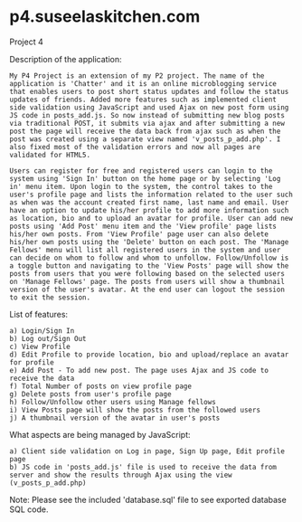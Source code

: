 p4.suseelaskitchen.com
======================

Project 4

Description of the application:

	My P4 Project is an extension of my P2 project. The name of the application is 'Chatter' and it is an online microblogging service that enables users to post short status updates and follow the status updates of friends. Added more features such as implemented client side validation using JavaScript and used Ajax on new post form using JS code in posts_add.js. So now instead of submitting new blog posts via traditional POST, it submits via ajax and after submitting a new post the page will receive the data back from ajax such as when the post was created using a separate view named 'v_posts_p_add.php'. I also fixed most of the validation errors and now all pages are validated for HTML5.

	Users can register for free and registered users can login to the system using 'Sign In' button on the home page or by selecting 'Log in' menu item. Upon login to the system, the control takes to the user's profile page and lists the information related to the user such as when was the account created first name, last name and email. User have an option to update his/her profile to add more information such as location, bio and to upload an avatar for profile. User can add new posts using 'Add Post' menu item and the 'View profile' page lists his/her own posts. From 'View Profile' page user can also delete his/her own posts using the 'Delete' button on each post. The 'Manage Fellows' menu will list all registered users in the system and user can decide on whom to follow and whom to unfollow. Follow/Unfollow is a toggle button and navigating to the 'View Posts' page will show the posts from users that you were following based on the selected users on 'Manage Fellows' page. The posts from users will show a thumbnail version of the user's avatar. At the end user can logout the session to exit the session.

List of features:

	a) Login/Sign In
	b) Log out/Sign Out
	c) View Profile
	d) Edit Profile to provide location, bio and upload/replace an avatar for profile
	e) Add Post - To add new post. The page uses Ajax and JS code to receive the data
	f) Total Number of posts on view profile page
	g) Delete posts from user's profile page
	h) Follow/Unfollow other users using Manage fellows
	i) View Posts page will show the posts from the followed users
	j) A thumbnail version of the avatar in user's posts

What aspects are being managed by JavaScript:

	a) Client side validation on Log in page, Sign Up page, Edit profile page
	b) JS code in 'posts_add.js' file is used to receive the data from server and show the results through Ajax using the view (v_posts_p_add.php)
	
Note: Please see the included 'database.sql' file to see exported database SQL code.
